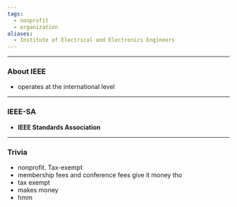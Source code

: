```yaml
---
tags:
  - nonprofit
  - organization
aliases:
  - Institute of Electrical and Electronics Engineers
---
```

---

### About IEEE

- operates at the international level

---

### IEEE-SA

- **IEEE Standards Association**

---

### Trivia

- nonprofit. Tax-exempt
- membership fees and conference fees give it money tho
- tax exempt
- makes money
- hmm